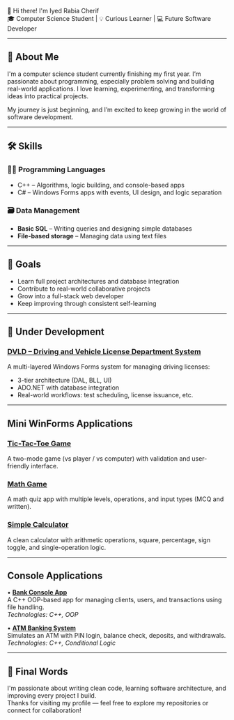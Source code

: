 👋 Hi there! I'm Iyed Rabia Cherif  
🎓 Computer Science Student | 💡 Curious Learner | 💻 Future Software Developer

---

## 🧠 About Me

I'm a computer science student currently finishing my first year. I’m passionate about programming, especially problem solving and building real-world applications. I love learning, experimenting, and transforming ideas into practical projects.

My journey is just beginning, and I’m excited to keep growing in the world of software development.

---

## 🛠️ Skills

### 👨‍💻 Programming Languages
- C++ – Algorithms, logic building, and console-based apps  
- C# – Windows Forms apps with events, UI design, and logic separation

### 🗃️ Data Management
- **Basic SQL** – Writing queries and designing simple databases  
- **File-based storage** – Managing data using text files

---

## 🎯 Goals
-  Learn full project architectures and database integration  
-  Contribute to real-world collaborative projects  
-  Grow into a full-stack web developer  
-  Keep improving through consistent self-learning

---

## 🚧 Under Development

### [DVLD – Driving and Vehicle License Department System](https://github.com/Iyed-Rb/DVLD)

A multi-layered Windows Forms system for managing driving licenses:
- 3-tier architecture (DAL, BLL, UI)
- ADO.NET with database integration
- Real-world workflows: test scheduling, license issuance, etc.

---

## Mini WinForms Applications

### [Tic-Tac-Toe Game](https://github.com/Iyed-Rb/Tic-Tac-Toe)
A two-mode game (vs player / vs computer) with validation and user-friendly interface.

### [Math Game](https://github.com/Iyed-Rb/Math-Game)
A math quiz app with multiple levels, operations, and input types (MCQ and written).

### [Simple Calculator](https://github.com/Iyed-Rb/Simple-WinForms-Calculator)
A clean calculator with arithmetic operations, square, percentage, sign toggle, and single-operation logic.

---

## Console Applications

• **[Bank Console App](https://github.com/Iyed-Rb/Bank-Console-App)**  
A C++ OOP-based app for managing clients, users, and transactions using file handling.  
*Technologies: C++, OOP*

• **[ATM Banking System](https://github.com/Iyed-Rb/ATM-Banking-System)**  
Simulates an ATM with PIN login, balance check, deposits, and withdrawals.  
*Technologies: C++, Conditional Logic*

---

## 📌 Final Words

I'm passionate about writing clean code, learning software architecture, and improving every project I build.  
Thanks for visiting my profile — feel free to explore my repositories or connect for collaboration!
